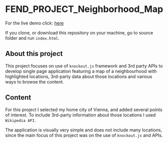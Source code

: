 # FEND_PROJECT_Neighborhood_Map

For the live demo click: [here](https://adamklim.github.io/map)

If you clone, or download this repository on your machine, go to source folder and run `index.html`.

## About this project

This project focuses on use of `knockout.js` framework and 3rd party APIs to develop single page application featuring a map of a neighbourhood with highlighted locations, 3rd-party data about those locations and various ways to browse the content.

## Content

For this project I selected my home city of Vienna, and added several points of interest. To include 3rd-party information about those locations I used `Wikipedia API`.

The application is visually very simple and does not include many locations, since the main focus of this project was on the use of `knockout.js` and APIs.